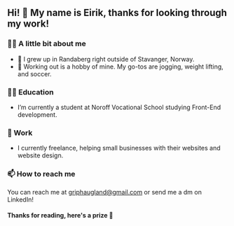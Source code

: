 ## Hi! 👋 My name is Eirik, thanks for looking through my work!

 ### 👱‍♂️ A little bit about me 
- 🌱 I grew up in Randaberg right outside of Stavanger, Norway. 
- 🏃 Working out is a hobby of mine. My go-tos are jogging, weight lifting, and soccer.

### 👨‍🎓 Education 
- I’m currently a student at Noroff Vocational School studying Front-End development.


### 💼 Work 
- I currently freelance, helping small businesses with their websites and website design.

### 📫 How to reach me 
You can reach me at
griphaugland@gmail.com
or send me a dm on LinkedIn!

#### Thanks for reading, here's a prize 🏅
